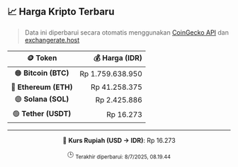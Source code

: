 

<!-- HARGA_KRIPTO -->
## 📈 Harga Kripto Terbaru

> Data ini diperbarui secara otomatis menggunakan [CoinGecko API](https://www.coingecko.com/) dan [exchangerate.host](https://exchangerate.host/)

<div align="center">

| 🪙 Token | 💰 Harga (IDR) |
|:------:|---------------:|
| 🟠 **Bitcoin (BTC)**   | Rp 1.759.638.950 |
| 🔵 **Ethereum (ETH)**  | Rp 41.258.375 |
| 🟣 **Solana (SOL)**    | Rp 2.425.886 |
| 🟢 **Tether (USDT)**   | Rp 16.273 |

---

💱 **Kurs Rupiah (USD → IDR)**: Rp 16.273

🕒 <sub>Terakhir diperbarui: 8/7/2025, 08.19.44</sub>

</div>
<!-- /HARGA_KRIPTO -->